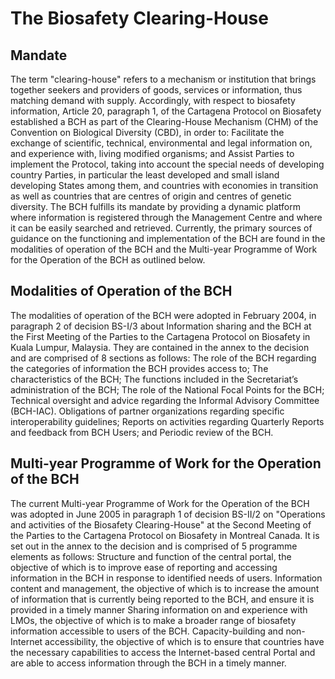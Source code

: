 The Biosafety Clearing-House
============================

Mandate
-------

The term "clearing-house" refers to a mechanism or institution that brings together seekers and providers of goods, services or information, thus matching demand with supply.
Accordingly, with respect to biosafety information, Article 20, paragraph 1, of the Cartagena Protocol on Biosafety established a BCH as part of the Clearing-House Mechanism (CHM) of the Convention on Biological Diversity (CBD), in order to:
Facilitate the exchange of scientific, technical, environmental and legal information on, and experience with, living modified organisms; and
Assist Parties to implement the Protocol, taking into account the special needs of developing country Parties, in particular the least developed and small island developing States among them, and countries with economies in transition as well as countries that are centres of origin and centres of genetic diversity.
The BCH fulfills its mandate by providing a dynamic platform where information is registered through the Management Centre and where it can be easily searched and retrieved.
Currently, the primary sources of guidance on the functioning and implementation of the BCH are found in the modalities of operation of the BCH and the Multi-year Programme of Work for the Operation of the BCH as outlined below.


Modalities of Operation of the BCH
----------------------------------

The modalities of operation of the BCH were adopted in February 2004, in paragraph 2 of decision BS-I/3 about Information sharing and the BCH at the First Meeting of the Parties to the Cartagena Protocol on Biosafety in Kuala Lumpur, Malaysia. They are contained in the annex to the decision and are comprised of 8 sections as follows:
The role of the BCH regarding the categories of information the BCH provides access to;
The characteristics of the BCH;
The functions included in the Secretariat’s administration of the BCH;
The role of the National Focal Points for the BCH;
Technical oversight and advice regarding the Informal Advisory Committee (BCH-IAC).
Obligations of partner organizations regarding specific interoperability guidelines;
Reports on activities regarding Quarterly Reports and feedback from BCH Users; and
Periodic review of the BCH.

Multi-year Programme of Work for the Operation of the BCH
---------------------------------------------------------

The current Multi-year Programme of Work for the Operation of the BCH was adopted in June 2005 in paragraph 1 of decision BS-II/2 on "Operations and activities of the Biosafety Clearing-House" at the Second Meeting of the Parties to the Cartagena Protocol on Biosafety in Montreal Canada. It is set out in the annex to the decision and is comprised of 5 programme elements as follows:
Structure and function of the central portal, the objective of which is to improve ease of reporting and accessing information in the BCH in response to identified needs of users.
Information content and management, the objective of which is to increase the amount of information that is currently being reported to the BCH, and ensure it is provided in a timely manner
Sharing information on and experience with LMOs, the objective of which is to make a broader range of biosafety information accessible to users of the BCH.
Capacity-building and non-Internet accessibility, the objective of which is to ensure that countries have the necessary capabilities to access the Internet-based central Portal and are able to access information through the BCH in a timely manner.
